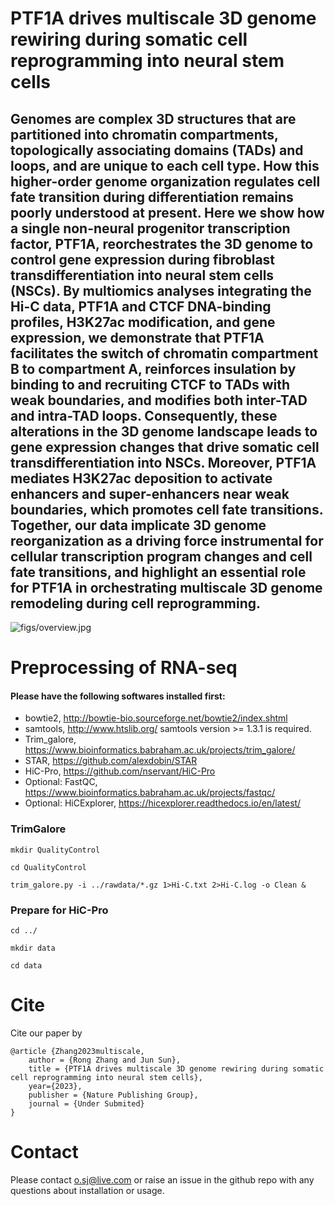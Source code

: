 
# PTF1A drives multiscale 3D genome rewiring during somatic cell reprogramming into neural stem cells

Genomes are complex 3D structures that are partitioned into chromatin compartments, topologically associating domains (TADs) and loops, and are unique to each cell type. How this higher-order genome organization regulates cell fate transition during differentiation remains poorly understood at present. Here we show how a single non-neural progenitor transcription factor, PTF1A, reorchestrates the 3D genome to control gene expression during fibroblast transdifferentiation into neural stem cells (NSCs). By multiomics analyses integrating the Hi-C data, PTF1A and CTCF DNA-binding profiles, H3K27ac modification, and gene expression, we demonstrate that PTF1A facilitates the switch of chromatin compartment B to compartment A, reinforces insulation by binding to and recruiting CTCF to TADs with weak boundaries, and modifies both inter-TAD and intra-TAD loops. Consequently, these alterations in the 3D genome landscape leads to gene expression changes that drive somatic cell transdifferentiation into NSCs. Moreover, PTF1A mediates H3K27ac deposition to activate enhancers and super-enhancers near weak boundaries, which promotes cell fate transitions. Together, our data implicate 3D genome reorganization as a driving force instrumental for cellular transcription program changes and cell fate transitions, and highlight an essential role for PTF1A in orchestrating multiscale 3D genome remodeling during cell reprogramming.
--------------------------

![figs/overview.jpg](https://github.com/jsun9003/PTF1A_analysis/blob/main/figs/overview.png)

# Preprocessing of RNA-seq

#### Please have the following softwares installed first:
- bowtie2, http://bowtie-bio.sourceforge.net/bowtie2/index.shtml
- samtools, http://www.htslib.org/
   samtools version >= 1.3.1 is required.
- Trim_galore, https://www.bioinformatics.babraham.ac.uk/projects/trim_galore/
- STAR, https://github.com/alexdobin/STAR
- HiC-Pro, https://github.com/nservant/HiC-Pro
- Optional: FastQC, https://www.bioinformatics.babraham.ac.uk/projects/fastqc/
- Optional: HiCExplorer, https://hicexplorer.readthedocs.io/en/latest/




### TrimGalore
`mkdir QualityControl`

`cd QualityControl`

`trim_galore.py -i ../rawdata/*.gz 1>Hi-C.txt 2>Hi-C.log -o Clean &`

### Prepare for HiC-Pro
`cd ../`

`mkdir data`

`cd data`

# Cite

Cite our paper by

```
@article {Zhang2023multiscale,
	author = {Rong Zhang and Jun Sun},
	title = {PTF1A drives multiscale 3D genome rewiring during somatic cell reprogramming into neural stem cells},
	year={2023},
	publisher = {Nature Publishing Group},
	journal = {Under Submited}
}
```



# Contact

Please contact o.sj@live.com or raise an issue in the github repo with any questions about installation or usage. 
